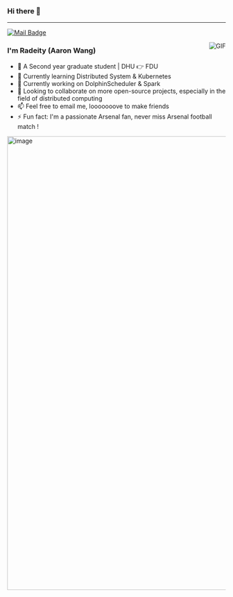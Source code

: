 ### Hi there 👋
---
[![Mail Badge](https://img.shields.io/badge/E--mail-wangweirao16%40gmail.com-purple.svg)](mailto:wangweirao16@gmail.com)

<img align="right" alt="GIF" src="https://github-readme-stats-n1fc.vercel.app/api?username=Radeity&theme=omni&count_private=true&card_width=200" />

### I'm Radeity (Aaron Wang)

- 🏫 A Second year graduate student | DHU 👉 FDU 
- 🤨 Currently learning Distributed System & Kubernetes
- 🔭 Currently working on DolphinScheduler & Spark
- 🌱 Looking to collaborate on more open-source projects, especially in the field of distributed computing
- 📫 Feel free to email me, looooooove to make friends
- ⚡ Fun fact: I'm a passionate Arsenal fan, never miss Arsenal football match !

<img width="1047" alt="image" src="https://user-images.githubusercontent.com/45198818/226109815-91016d0e-e919-44dc-8371-8990ac4269e6.png">


